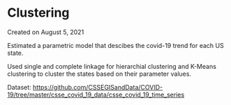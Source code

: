 # Clustering

Created on August 5, 2021

Estimated a parametric model that descibes the covid-19 trend for each US state.

Used single and complete linkage for hierarchial clustering and K-Means clustering to cluster the states based on their parameter values.

Dataset: https://github.com/CSSEGISandData/COVID-19/tree/master/csse_covid_19_data/csse_covid_19_time_series
